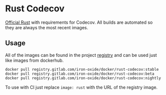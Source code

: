 # Rust Codecov

[Official Rust](https://hub.docker.com/_/rust/) with requirements for Codecov. All builds are automated so they are always the most recent images.

## Usage

All of the images can be found in the project [registry](https://gitlab.com/iron-oxide/docker/rust-codecov/container_registry) and can be used just like images from dockerhub.

    docker pull registry.gitlab.com/iron-oxide/docker/rust-codecov:stable
    docker pull registry.gitlab.com/iron-oxide/docker/rust-codecov:beta
    docker pull registry.gitlab.com/iron-oxide/docker/rust-codecov:nightly

To use with CI just replace `image: rust` with the URL of the registry image.
